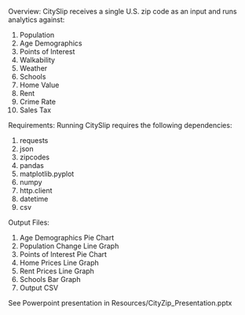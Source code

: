 Overview:
CitySlip receives a single U.S. zip code as an input and runs analytics against:
  1. Population
  2. Age Demographics
  3. Points of Interest
  4. Walkability
  5. Weather
  6. Schools
  7. Home Value
  8. Rent
  9. Crime Rate
  10. Sales Tax
  
Requirements:
Running CitySlip requires the following dependencies:
1. requests
2. json
3. zipcodes
4. pandas
5. matplotlib.pyplot
6. numpy
7. http.client
8. datetime
9. csv

Output Files:
1. Age Demographics Pie Chart
2. Population Change Line Graph
3. Points of Interest Pie Chart
4. Home Prices Line Graph
5. Rent Prices Line Graph
6. Schools Bar Graph
7. Output CSV

See Powerpoint presentation in Resources/CityZip_Presentation.pptx
